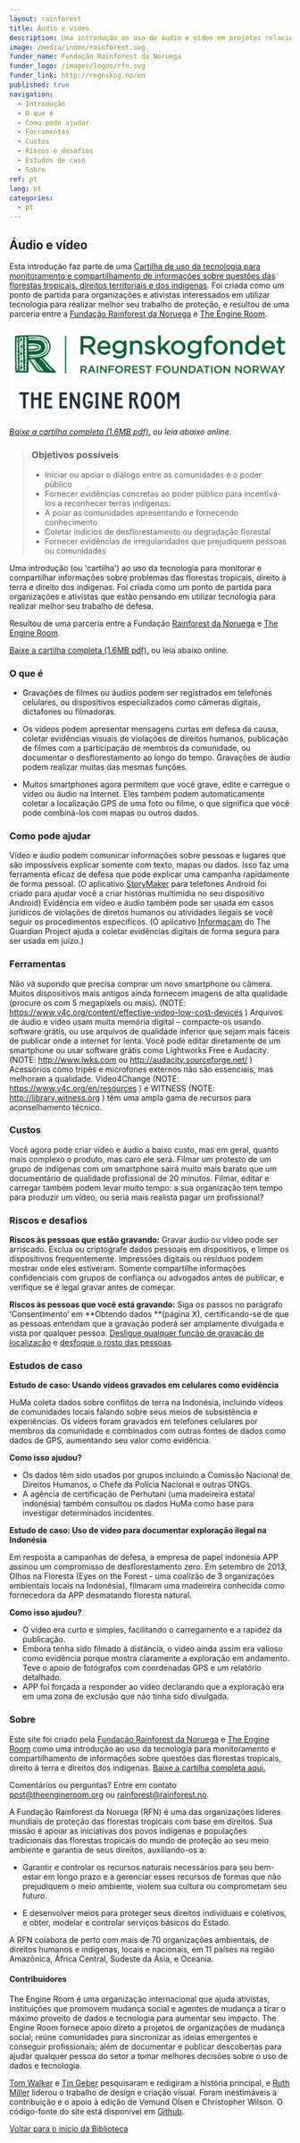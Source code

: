 ```yaml
---
layout: rainforest
title: Áudio e vídeo
description: Uma introdução ao uso de áudio e vídeo em projetos relacionados a florestas tropicais para apresentar, de forma simples, mensagens curtas de defesa da causa, coletar evidências visuais de violações de direitos humanos, publicar filmes com a participação de membros da comunidade, ou documentar o desflorestamento ao longo do tempo. Parte do relatório Tecnologia Rainforest.
image: /media/index/rainforest.svg
funder_name: Fundação Rainforest da Noruega
funder_logo: /images/logos/rfn.svg
funder_link: http://regnskog.no/en
published: true
navigation:
  - Introdução
  - O que é
  - Como pode ajudar
  - Ferramentas
  - Custos
  - Riscos e desafios
  - Estudos de caso
  - Sobre
ref: pt
lang: pt
categories:
  - pt
---
```


## **Áudio e vídeo**

Esta introdução faz parte de uma [Cartilha de uso da tecnologia para monitoramento e compartilhamento de informações sobre questões das florestas tropicais, direitos territoriais e dos indígenas](https://library.theengineroom.org/rainforest-tech). Foi criada como um ponto de partida para organizações e ativistas interessados em utilizar tecnologia para realizar melhor seu trabalho de proteção, e resultou de uma parceria entre a [Fundação Rainforest da Noruega](http://www.regnskog.no/en/) e [The Engine Room](https://theengineroom.org/).

![Rainforest Foundation Norway](/images/logos/rfn-dark.svg) ![The Engine Room](/images/logos/engineroom-dark.png)

*[Baixe a cartilha completa (1.6MB pdf).](http://d5i6is0eze552.cloudfront.net/documents/Publikasjoner/Andre-rapporter/Rainforest-tech-primer.pdf?mtime=20160704134642) ou leia abaixo online.*

> ### Objetivos possíveis
> * Iniciar ou apoiar o diálogo entre as comunidades e o poder público
> * Fornecer evidências concretas ao poder público para incentivá-los a reconhecer terras indígenas.
> * A poiar as comunidades apresentando e fornecendo conhecimento
> * Coletar indícios de desflorestamento ou degradação florestal
> * Fornecer evidências de irregularidades que prejudiquem pessoas ou comunidades


Uma introdução (ou 'cartilha') ao uso da tecnologia para monitorar e compartilhar informações sobre problemas das florestas tropicais, direito à terra e direito dos indígenas. Foi criada como um ponto de partida para organizações e ativistas que estão pensando em utilizar tecnologia para realizar melhor seu trabalho de defesa.

Resultou de uma parceria entre a Fundação [Rainforest da Noruega](http://www.regnskog.no/en/) e [The Engine Room](https://theengineroom.org/).

[Baixe a cartilha completa (1.6MB pdf).](http://d5i6is0eze552.cloudfront.net/documents/Publikasjoner/Andre-rapporter/Rainforest-tech-primer.pdf?mtime=20160704134642) ou leia abaixo online.

### **O que é**

* Gravações de filmes ou áudios podem ser registrados em telefones celulares, ou dispositivos especializados como câmeras digitais, dictafones ou filmadoras.

* Os vídeos podem apresentar mensagens curtas em defesa da causa, coletar evidências visuais de violações de direitos humanos, publicação de filmes com a participação de membros da comunidade, ou documentar o desflorestamento ao longo do tempo. Gravações de áudio podem realizar muitas das mesmas funções.

* Muitos smartphones agora permitem que você grave, edite e carregue o vídeo ou áudio na Internet. Eles também podem automaticamente coletar a localização GPS de uma foto ou filme, o que significa que você pode combiná-los com mapas ou outros dados.

### **Como pode ajudar**

Vídeo e áudio podem comunicar informações sobre pessoas e lugares que são impossíveis explicar somente com texto, mapas ou dados. Isso faz uma ferramenta eficaz de defesa que pode explicar uma campanha rapidamente de forma pessoal. (O aplicativo [StoryMaker](http://smallworldnews.tv/projects/storymaker/) para telefones Android foi criado para ajudar você a criar histórias multimídia no seu dispositivo Android) Evidência em vídeo e áudio também pode ser usada em casos jurídicos de violações de diretos humanos ou atividades ilegais se você seguir os procedimentos específicos. (O aplicativo [Informacam](https://guardianproject.info/informa/) do The Guardian Project ajuda a coletar evidências digitais de forma segura para ser usada em juízo.)

### **Ferramentas**

Não vá supondo que precisa comprar um novo smartphone ou câmera. Muitos dispositivos mais antigos ainda fornecem imagens de alta qualidade (procure os com 5 megapixels ou mais). (NOTE:  https://www.v4c.org/content/effective-video-low-cost-devices ) Arquivos de áudio e vídeo usam muita memória digital – compacte-os usando software grátis, ou use arquivos de qualidade inferior que sejam mais fáceis de publicar onde a internet for lenta. Você pode editar diretamente de um smartphone ou usar software grátis como Lightworks Free e Audacity. (NOTE:  http://www.lwks.com ou http://audacity.sourceforge.net/ ) Acessórios como tripés e microfones externos não são essenciais, mas melhoram a qualidade. Video4Change (NOTE:  https://www.v4c.org/en/resources ) e WITNESS (NOTE:  http://library.witness.org ) têm uma ampla gama de recursos para aconselhamento técnico.

### **Custos**

Você agora pode criar vídeo e áudio a baixo custo, mas em geral, quanto mais complexo o produto, mas caro ele será. Filmar um protesto de um grupo de indígenas com um smartphone sairá muito mais barato que um documentário de qualidade profissional de 20 minutos. Filmar, editar e carregar também podem levar muito tempo: a sua organização tem tempo para produzir um vídeo, ou seria mais realista pagar um profissional?

### **Riscos e desafios**

**Riscos às pessoas que estão gravando:** Gravar áudio ou vídeo pode ser arriscado.  Exclua ou criptografe dados pessoais em dispositivos, e limpe os dispositivos frequentemente. Impressões digitais ou resíduos podem mostrar onde eles estiveram. Somente compartilhe informações confidenciais com grupos de confiança ou advogados antes de publicar, e verifique se é legal gravar antes de começar.

**Riscos às pessoas que você está gravando:** Siga os passos no parágrafo ‘Consentimento’ em **Obtendo dados **(página X), certificando-se de que as pessoas entendam que a gravação poderá ser amplamente divulgada e vista por qualquer pessoa. [Desligue qualquer função de gravação de localização](https://www.v4c.org/en/content/hands-using-obscuracam) e [desfoque o rosto das pessoas](http://youtube-global.blogspot.co.uk/2012/07/face-blurring-when-footage-requires.html).

### Estudos de caso

**Estudo de caso:
Usando vídeos gravados em celulares como evidência**

HuMa coleta dados sobre conflitos de terra na Indonésia, incluindo vídeos de comunidades locais falando sobre seus meios de subsistência e experiências. Os vídeos foram gravados em telefones celulares por membros da comunidade e combinados com outras fontes de dados como dados de GPS, aumentando seu valor como evidência.

**Como isso ajudou?**

- Os dados têm sido usados por grupos incluindo a Comissão Nacional de Direitos Humanos, o Chefe da Polícia Nacional e outras ONGs.
- A agência de certificação de Perhutani (uma madeireira estatal indonésia) também consultou os dados HuMa como base para investigar determinados incidentes.



**Estudo de caso: Uso de vídeo para documentar exploração ilegal na Indonésia**

Em resposta a campanhas de defesa, a empresa de papel indonésia APP assinou um compromisso de desflorestamento zero. Em setembro de 2013, Olhos na Floresta (Eyes on the Forest - uma coalizão de 3 organizações ambientais locais na Indonésia), filmaram uma madeireira conhecida como fornecedora da APP desmatando floresta natural.

**Como isso ajudou?**

- O vídeo era curto e simples, facilitando o carregamento e a rapidez da publicação.
- Embora tenha sido filmado à distância, o vídeo ainda assim era valioso como evidência porque mostra claramente a exploração em andamento. Teve o apoio de fotógrafos com coordenadas GPS e um relatório detalhado.
- APP foi forçada a responder ao vídeo declarando que a exploração era em uma zona de exclusão que não tinha sido divulgada.


### **Sobre**

Este site foi criado pela [Fundação Rainforest da Noruega](http://regnskog.no/en/) e [The Engine Room](https://theengineroom.org/) como uma introdução ao uso da tecnologia para monitoramento e compartilhamento de informações sobre questões das florestas tropicais, direito à terra e direitos dos indígenas. [Baixe a cartilha completa aqui.](http://d5i6is0eze552.cloudfront.net/documents/Publikasjoner/Andre-rapporter/Rainforest-tech-primer.pdf?mtime=20160704134642)

Comentários ou perguntas? Entre em contato [post@theengineroom.org](mailto:post@theengineroom.org) ou [rainforest@rainforest.no](mailto:rainforest@rainforest.no).

A Fundação Rainforest da Noruega (RFN) é uma das organizações líderes mundiais de proteção das florestas tropicais com base em direitos. Sua missão é apoiar as iniciativas dos povos indígenas e populações tradicionais das florestas tropicais do mundo de proteção ao seu meio ambiente e garantia de seus direitos, auxiliando-os a:

* Garantir e controlar os recursos naturais necessários para seu bem-estar em longo prazo e a gerenciar esses recursos de formas que não prejudiquem o meio ambiente, violem sua cultura ou comprometam seu futuro.

* E desenvolver meios para proteger seus direitos individuais e coletivos, e obter, modelar e controlar serviços básicos do Estado.

A RFN colabora de perto com mais de 70 organizações ambientais, de direitos humanos e indígenas, locais e nacionais, em 11 países na região Amazônica, África Central, Sudeste da Ásia, e Oceania.

#### **Contribuidores**

The Engine Room é uma organização internacional que ajuda ativistas, instituições que promovem mudança social e agentes de mudança a tirar o máximo proveito de dados e tecnologia para aumentar seu impacto. The Engine Room fornece apoio direto a projetos de organizações de mudança social; reúne comunidades para sincronizar as ideias emergentes e conseguir profissionais; além de documentar e publicar descobertas para ajudar qualquer pessoa do setor a tomar melhores decisões sobre o uso de dados e tecnologia.

[Tom Walker](https://www.theengineroom.org/our_team/tom-walker/) e [Tin Geber](https://www.theengineroom.org/our_team/tin-geber/) pesquisaram e redigiram a história principal, e [Ruth Miller](http://ruthmiller.net/) liderou o trabalho de design e criação visual. Foram inestimáveis a contribuição e o apoio à edição de Vemund Olsen e Christopher Wilson. O código-fonte do site está disponível em [Github](https://github.com/the-engine-room/library/).

[Voltar para o início da Biblioteca](https://library.theengineroom.org/)
